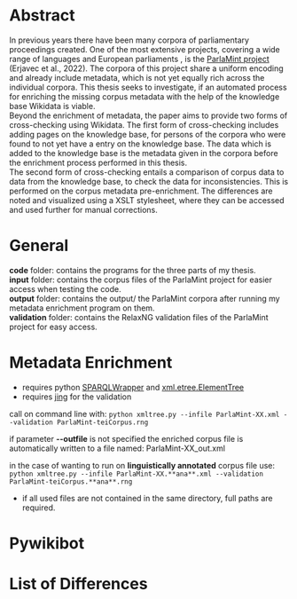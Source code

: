 # Abstract

In previous years there have been many corpora of parliamentary proceedings created. One of the most extensive projects, covering a wide range of languages and European parliaments , is the [ParlaMint project](https://github.com/clarin-eric/ParlaMint)  (Erjavec et al., 2022). The corpora of this project share a uniform encoding and already include metadata, which is not yet equally rich across the individual corpora.
This thesis seeks to investigate, if an automated process for enriching the missing corpus metadata with the help of the knowledge base Wikidata is viable. <br/>
Beyond the enrichment of metadata, the paper aims to provide two forms of cross-checking using Wikidata. 
The first form of cross-checking includes adding pages on the knowledge base, for persons of the corpora who were found to not yet have a entry on the knowledge base. The data which is added to the knowledge base is the metadata given in the corpora before the enrichment process performed in this thesis. <br/>
The second form of cross-checking entails a comparison of corpus data to data from the knowledge base, to check the data for inconsistencies. This is performed on the corpus metadata pre-enrichment. The differences are noted and visualized using a XSLT stylesheet, where they can be accessed and used further for manual corrections.

# General
**code** folder: contains the programs for the three parts of my thesis.  <br />
**input** folder: contains the corpus files of the ParlaMint project for easier access when testing the code.  <br />
**output** folder: contains the output/ the ParlaMint corpora after running my metadata enrichment program on them.  <br />
**validation** folder: contains the RelaxNG validation files of the ParlaMint project for easy access.

# Metadata Enrichment
- requires python [SPARQLWrapper](https://github.com/RDFLib/sparqlwrapper) and [xml.etree.ElementTree](https://docs.python.org/3/library/xml.etree.elementtree.html) <br/>
- requires [jing](https://relaxng.org/jclark/jing.html) for the validation <br/>

call on command line with:
`python xmltree.py --infile ParlaMint-XX.xml --validation ParlaMint-teiCorpus.rng`

if parameter **--outfile** is not specified the enriched corpus file is automatically written to a file named: ParlaMint-XX_out.xml

in the case of wanting to run on **linguistically annotated** corpus file use: <br/>
`python xmltree.py --infile ParlaMint-XX.**ana**.xml --validation ParlaMint-teiCorpus.**ana**.rng`

- if all used files are not contained in the same directory, full paths are required.

# Pywikibot


# List of Differences
